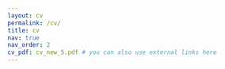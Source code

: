 ```yaml
---
layout: cv
permalink: /cv/
title: cv
nav: true
nav_order: 2
cv_pdf: cv_new_5.pdf # you can also use external links here
---
```

